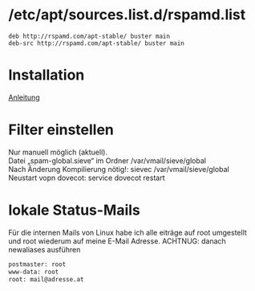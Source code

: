 # /etc/apt/sources.list.d/rspamd.list
```list
deb http://rspamd.com/apt-stable/ buster main
deb-src http://rspamd.com/apt-stable/ buster main
```

# Installation
[Anleitung](MailServer.pdf)

# Filter einstellen
Nur manuell möglich (aktuell).  
Datei „spam-global.sieve“ im Ordner /var/vmail/sieve/global  
Nach Änderung Kompilierung nötig!: sievec /var/vmail/sieve/global  
Neustart vopn dovecot: service dovecot restart  

# lokale Status-Mails
Für die internen Mails von Linux habe ich alle eiträge auf root umgestellt und root wiederum auf meine E-Mail Adresse.
ACHTNUG: danach newaliases ausführen
```bash
postmaster: root
www-data: root
root: mail@adresse.at
```
